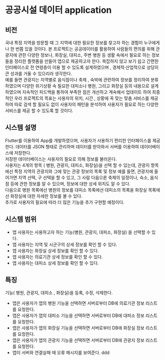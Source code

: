 # 공공시설 데이터 application

## 비전
국내 특정 지역을 방문할 때 그 지역에 대한 필요한 정보를 찾고자 하는 경험이 누구에게나 한 번쯤 있을 것이다. 
본 프로젝트는 공공데이터를 활용하여 사람들의 편의를 위해 관광지에 관한 다양한 정보나, 화장실, 대피소, 주변 병원 등 생활 속에서 필요로 하는 정보들을 정리한 플랫폼을 만들어 앱으로 제공하고자 한다.    복잡하지 않고 보기 쉽고 간편한 인터페이스로 전 연령층이 이용 할 수 있도록 설계하였으며 , 경제적·산업적으로 상당히 큰 성과를 거둘 수 있으리라 생각한다.   
예를 들면 관광지는 지역별로 음식점이나 축제 , 숙박에 관련하여 정보를 정리하여 분류 하였으며 다양한 위기상황 속 필요한 대피소나 병원, 그리고 화장실 등의 내용으로 설계 하였으며  지속적인 피드백을 통하여 부족한 점은 개선하고 계속해서 업데이트 하여  최종적인 우리 프로젝트의 목표는 사용자의 위치, 시간 , 상황에 꼭 맞는 맞춤 서비스를 제공하여 따로 검색 할 필요도 없이 사용자의 패턴을 분석하여 사용자가 필요로 하는 다양한 서비스를 제공 할 수 있도록 할 것이다.   

## 시스템 설명
Flutter를 이용하여 App를 개발하였으며, 사용자가 사용하기 편리한 인터페이스를 제공한다.
데이터를 JSON 형태로 관리하며 데이터를 받아와서 서버를 이용하여 데이터베이스에 저장한다.   
저장한 데이터베이스는 사용자의 필요로 의해 정보를 불러온다.   
사용자는 4개의 항목 ( 병원, 관광지, 대피소, 화장실)을 선택 할 수 있는데, 관광지 항목에선 특정 지역의 관광지와 그에 맞는 관광 정보의 목록 및 정보 예를 들면, 관광지에 들어가면 지역 선택, 구 선택을 할 수 있고, 그 사람 다음으론 축제의 일정이나, 숙소, 음식점 등에 관한 정보를 알 수 있으며, 정보에 대한 상세 위치도 알 수 있다.   
다음으로 병원 목록에선 병원의 정보를 대피소 목록에선 대피소의 목록을 화장실 목록에선 화장실에 대한 자세한 정보를 볼 수 있다.   
추가로 사용자의 필요에 따라 더 많은 기능을 추가 구현할 예정이다.   

## 시스템 범위
- 앱 사용자는 사용하고자 하는 기능(병원, 관광지, 대피소, 화장실) 을 선택할 수 있다.
- 앱 사용자는 지역 및 시군구의 상세 정보를 확인 할 수 있다.
- 앱 사용자는 화장실 상세 정보를 확인 할 수 있다. 
- 앱 사용자는 의료기관 상세 정보를 확인 할 수 있다.
- 앱 사용자는 대피소 상세 정보를 확인 할 수 있다.   

## 특징
 기능( 병원, 관광지, 대피소 , 화장실)을  등록, 수정, 삭제한다.
- 앱은 사용자가 앱의 병원 기능을 선택하면 서버로부터 DB에 의료기관 정보 리스트를 요청한다.
- 앱은 사용자가 앱의 대피소 기능을 선택하면 서버로부터 DB에 대피소 정보 리스트를 요청한다.
- 앱은 사용자가 앱의 화장실 기능을 선택하면 서버로부터 DB에 화장실 정보 리스트를 요청한다.
- 앱은 사용자가 앱의 관광지 기능을 선택하면 서버로부터 DB에 관광지 정보 리스트를 요청한다.
- 앱이 서버와 연결실패 때 오류 메시지를 보여준다. ddd   

